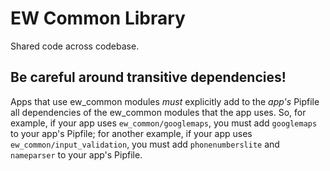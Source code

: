 # EW Common Library

Shared code across codebase.

## Be careful around transitive dependencies!

Apps that use ew_common modules *must* explicitly add to the *app's*
Pipfile all dependencies of the ew_common modules that the app uses. So,
for example, if your app uses `ew_common/googlemaps`, you must add
`googlemaps` to your app's Pipfile; for another example, if your app
uses `ew_common/input_validation`, you must add `phonenumberslite` and
`nameparser` to your app's Pipfile.
